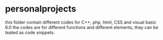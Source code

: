 # personalprojects
this folder contain different codes for C++, php, html, CSS and visual basic 6.0 the codes are for different functions and different elements, they can be teated as code snippets.
